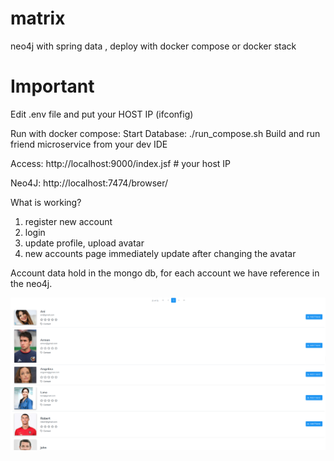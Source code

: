 # matrix
neo4j with spring data , deploy with docker compose or docker stack

# Important

Edit .env file and put your HOST IP (ifconfig)

Run with docker compose:
Start Database: ./run_compose.sh
Build and run friend microservice from your dev IDE

Access: http://localhost:9000/index.jsf # your host IP

Neo4J: http://localhost:7474/browser/

What is working?
1. register new account
2. login
3. update profile, upload avatar
4. new accounts page immediately update after changing the avatar

Account data hold in the mongo db, for each account we have reference in the neo4j.


![alt text](https://github.com/armdev/matrix/blob/main/images/socnet.PNG)